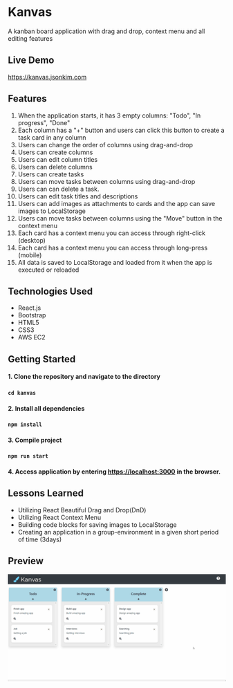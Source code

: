 # Kanvas
A kanban board application with drag and drop, context menu and all editing features

## Live Demo
https://kanvas.jsonkim.com

## Features
1. When the application starts, it has 3 empty columns: "Todo", "In progress", "Done"
2. Each column has a "+" button and users can click this button to create a task card in any column
3. Users can change the order of columns using drag-and-drop
4. Users can create columns
5. Users can edit column titles
6. Users can delete columns
7. Users can create tasks
8. Users can move tasks between columns using drag-and-drop
9. Users can can delete a task.
10. Users can edit task titles and descriptions
11. Users can add images as attachments to cards and the app can save images to LocalStorage
12. Users can move tasks between columns using the "Move" button in the context menu
13. Each card has a context menu you can access through right-click (desktop)
14. Each card has a context menu you can access through long-press (mobile)
15. All data is saved to LocalStorage and loaded from it when the app is executed or reloaded

## Technologies Used
* React.js
* Bootstrap
* HTML5
* CSS3
* AWS EC2

## Getting Started
#### 1. Clone the repository and navigate to the directory
#### `cd kanvas `

#### 2. Install all dependencies
#### `npm install `

#### 3. Compile project
#### `npm run start `

#### 4. Access application by entering [https://localhost:3000](https://localhost:3000) in the browser.

## Lessons Learned
* Utilizing React Beautiful Drag and Drop(DnD)
* Utilizing React Context Menu
* Building code blocks for saving images to LocalStorage
* Creating an application in a group-environment in a given short period of time (3days)

## Preview

<img src="src/images/demosmaller.gif">
